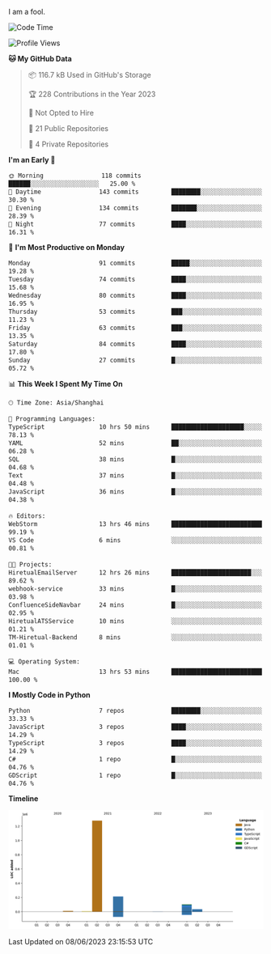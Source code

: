 I am a fool.

<!--START_SECTION:waka-->
![Code Time](http://img.shields.io/badge/Code%20Time-465%20hrs%2041%20mins-blue)

![Profile Views](http://img.shields.io/badge/Profile%20Views-0-blue)

**🐱 My GitHub Data** 

> 📦 116.7 kB Used in GitHub's Storage 
 > 
> 🏆 228 Contributions in the Year 2023
 > 
> 🚫 Not Opted to Hire
 > 
> 📜 21 Public Repositories 
 > 
> 🔑 4 Private Repositories 
 > 
**I'm an Early 🐤** 

```text
🌞 Morning                118 commits         ██████░░░░░░░░░░░░░░░░░░░   25.00 % 
🌆 Daytime                143 commits         ████████░░░░░░░░░░░░░░░░░   30.30 % 
🌃 Evening                134 commits         ███████░░░░░░░░░░░░░░░░░░   28.39 % 
🌙 Night                  77 commits          ████░░░░░░░░░░░░░░░░░░░░░   16.31 % 
```
📅 **I'm Most Productive on Monday** 

```text
Monday                   91 commits          █████░░░░░░░░░░░░░░░░░░░░   19.28 % 
Tuesday                  74 commits          ████░░░░░░░░░░░░░░░░░░░░░   15.68 % 
Wednesday                80 commits          ████░░░░░░░░░░░░░░░░░░░░░   16.95 % 
Thursday                 53 commits          ███░░░░░░░░░░░░░░░░░░░░░░   11.23 % 
Friday                   63 commits          ███░░░░░░░░░░░░░░░░░░░░░░   13.35 % 
Saturday                 84 commits          ████░░░░░░░░░░░░░░░░░░░░░   17.80 % 
Sunday                   27 commits          █░░░░░░░░░░░░░░░░░░░░░░░░   05.72 % 
```


📊 **This Week I Spent My Time On** 

```text
🕑︎ Time Zone: Asia/Shanghai

💬 Programming Languages: 
TypeScript               10 hrs 50 mins      ████████████████████░░░░░   78.13 % 
YAML                     52 mins             ██░░░░░░░░░░░░░░░░░░░░░░░   06.28 % 
SQL                      38 mins             █░░░░░░░░░░░░░░░░░░░░░░░░   04.68 % 
Text                     37 mins             █░░░░░░░░░░░░░░░░░░░░░░░░   04.48 % 
JavaScript               36 mins             █░░░░░░░░░░░░░░░░░░░░░░░░   04.38 % 

🔥 Editors: 
WebStorm                 13 hrs 46 mins      █████████████████████████   99.19 % 
VS Code                  6 mins              ░░░░░░░░░░░░░░░░░░░░░░░░░   00.81 % 

🐱‍💻 Projects: 
HiretualEmailServer      12 hrs 26 mins      ██████████████████████░░░   89.62 % 
webhook-service          33 mins             █░░░░░░░░░░░░░░░░░░░░░░░░   03.98 % 
ConfluenceSideNavbar     24 mins             █░░░░░░░░░░░░░░░░░░░░░░░░   02.95 % 
HiretualATSService       10 mins             ░░░░░░░░░░░░░░░░░░░░░░░░░   01.21 % 
TM-Hiretual-Backend      8 mins              ░░░░░░░░░░░░░░░░░░░░░░░░░   01.01 % 

💻 Operating System: 
Mac                      13 hrs 53 mins      █████████████████████████   100.00 % 
```

**I Mostly Code in Python** 

```text
Python                   7 repos             ████████░░░░░░░░░░░░░░░░░   33.33 % 
JavaScript               3 repos             ████░░░░░░░░░░░░░░░░░░░░░   14.29 % 
TypeScript               3 repos             ████░░░░░░░░░░░░░░░░░░░░░   14.29 % 
C#                       1 repo              █░░░░░░░░░░░░░░░░░░░░░░░░   04.76 % 
GDScript                 1 repo              █░░░░░░░░░░░░░░░░░░░░░░░░   04.76 % 
```



**Timeline**

![Lines of Code chart](https://raw.githubusercontent.com/VeejaLiu/VeejaLiu/master/assets/bar_graph.png)


 Last Updated on 08/06/2023 23:15:53 UTC
<!--END_SECTION:waka-->
